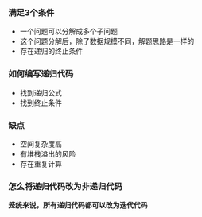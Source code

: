 ### 满足3个条件
* 一个问题可以分解成多个子问题
* 这个问题分解后，除了数据规模不同，解题思路是一样的
* 存在递归的终止条件

### 如何编写递归代码
* 找到递归公式
* 找到终止条件

### 缺点
* 空间复杂度高
* 有堆栈溢出的风险
* 存在重复计算

### 怎么将递归代码改为非递归代码
**笼统来说，所有递归代码都可以改为迭代代码**
